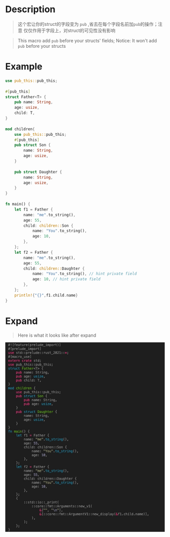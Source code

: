 
# Description
> 这个宏让你的struct的字段变为 `pub` ,省去在每个字段名前加`pub`的操作；注意 仅仅作用于字段上，对struct的可见性没有影响

> This macro add `pub` before your structs' fields; Notice: It won't add `pub` before your structs

 


# Example
```rust
use pub_this::pub_this;

#[pub_this]
struct Father<T> {
    pub name: String,
    age: usize,
    child: T,
}

mod children{
    use pub_this::pub_this;
    #[pub_this]
    pub struct Son {
        name: String,
        age: usize,
    }

    pub struct Daughter {
        name: String,
        age: usize,
    }
}

fn main() {
    let f1 = Father {
        name: "me".to_string(),
        age: 55,
        child: children::Son {
            name: "You".to_string(),
            age: 10,
        },
    };
    let f2 = Father {
        name: "me".to_string(),
        age: 55,
        child: children::Daughter {
            name: "You".to_string(), // hint private field
            age: 10, // hint private field
        },
    };
    println!{"{}",f1.child.name}
}

```

# Expand

> Here is what it looks like after expand 

![pic](./docs/Snipaste_2022-11-16.jpg "expand")